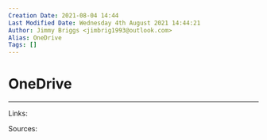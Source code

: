 ```yaml
---
Creation Date: 2021-08-04 14:44
Last Modified Date: Wednesday 4th August 2021 14:44:21
Author: Jimmy Briggs <jimbrig1993@outlook.com>
Alias: OneDrive
Tags: []
---
```


# OneDrive

***

Links: 

Sources:

